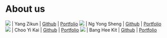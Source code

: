 # About us

![](https://via.placeholder.com/100.png?text=Photo) | Yang Zikun | [Github](https://github.com/Yzkkk) | [Portfolio](docs/team/Zikun.md)
![](https://via.placeholder.com/100.png?text=Photo) | Ng Yong Sheng | [Github](https://github.com/ngys117) | [Portfolio](docs/team/johndoe.md)
![](https://via.placeholder.com/100.png?text=Photo) | Choo Yi Kai | [Github](https://github.com/chooyikai/) | [Portfolio](docs/team/johndoe.md)
![](https://via.placeholder.com/100.png?text=Photo) | Bang Hee Kit | [Github](https://github.com/heekit73098/) | [Portfolio](docs/team/johndoe.md)
